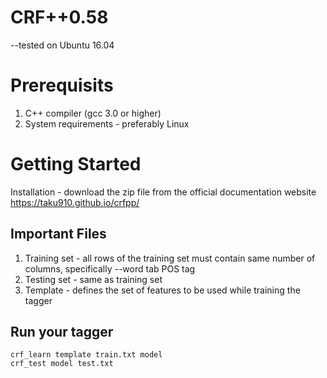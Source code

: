 # CRF++0.58
--tested on Ubuntu 16.04

# Prerequisits
1. C++ compiler (gcc 3.0 or higher)
2. System requirements - preferably Linux

# Getting Started
 Installation - download the zip file from the official documentation website https://taku910.github.io/crfpp/

## Important Files
1. Training set - all rows of the training set must contain same number of columns, specifically --word tab POS tag
2. Testing set - same as training set
3. Template - defines the set of features to be used while training the tagger

## Run your tagger
```crf
crf_learn template train.txt model
crf_test model test.txt
```
